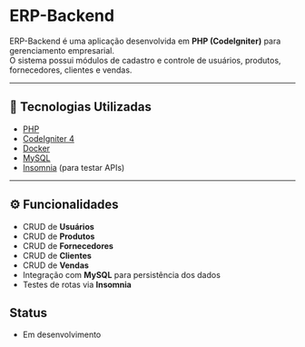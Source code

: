# ERP-Backend

ERP-Backend é uma aplicação desenvolvida em **PHP (CodeIgniter)** para gerenciamento empresarial.  
O sistema possui módulos de cadastro e controle de usuários, produtos, fornecedores, clientes e vendas.

---

## 🚀 Tecnologias Utilizadas

- [PHP](https://www.php.net/)  
- [CodeIgniter 4](https://codeigniter.com/)  
- [Docker](https://www.docker.com/)  
- [MySQL](https://www.mysql.com/)  
- [Insomnia](https://insomnia.rest/) (para testar APIs)

---

## ⚙️ Funcionalidades

- CRUD de **Usuários**
- CRUD de **Produtos**
- CRUD de **Fornecedores**
- CRUD de **Clientes**
- CRUD de **Vendas**
- Integração com **MySQL** para persistência dos dados
- Testes de rotas via **Insomnia**


## Status
- Em desenvolvimento
